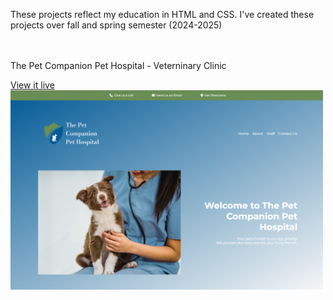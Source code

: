 These projects reflect my education in HTML and CSS. I've created these projects over fall and spring semester (2024-2025)
<br>
<br>
<br>

The Pet Companion Pet Hospital - Veterninary Clinic

<a href="https://petcompanionpethospital.netlify.app/">View it live</a>
<img src="petcompanion2.png" width="500px" height="auto">

